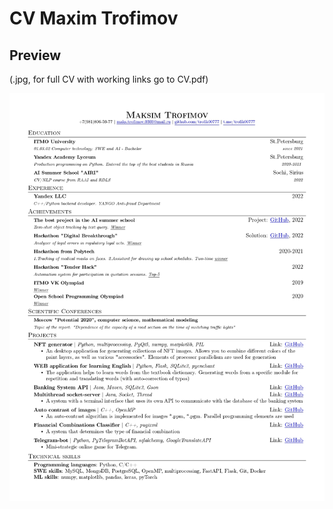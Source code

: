 # CV Maxim Trofimov


## Preview

(.jpg, for full CV with working links go to CV.pdf)

![CV image](./CV.jpg)
